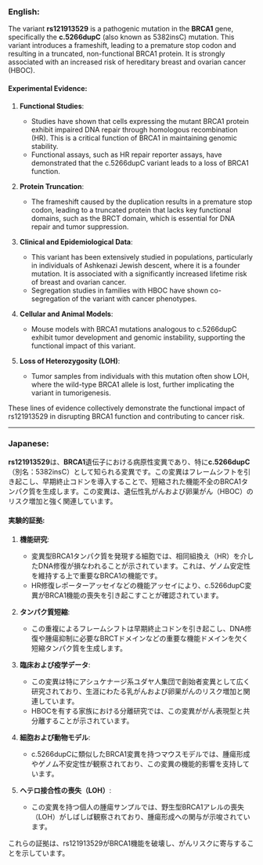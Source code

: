 ### English:
The variant **rs121913529** is a pathogenic mutation in the **BRCA1** gene, specifically the **c.5266dupC** (also known as 5382insC) mutation. This variant introduces a frameshift, leading to a premature stop codon and resulting in a truncated, non-functional BRCA1 protein. It is strongly associated with an increased risk of hereditary breast and ovarian cancer (HBOC).

#### Experimental Evidence:
1. **Functional Studies**:
   - Studies have shown that cells expressing the mutant BRCA1 protein exhibit impaired DNA repair through homologous recombination (HR). This is a critical function of BRCA1 in maintaining genomic stability.
   - Functional assays, such as HR repair reporter assays, have demonstrated that the c.5266dupC variant leads to a loss of BRCA1 function.

2. **Protein Truncation**:
   - The frameshift caused by the duplication results in a premature stop codon, leading to a truncated protein that lacks key functional domains, such as the BRCT domain, which is essential for DNA repair and tumor suppression.

3. **Clinical and Epidemiological Data**:
   - This variant has been extensively studied in populations, particularly in individuals of Ashkenazi Jewish descent, where it is a founder mutation. It is associated with a significantly increased lifetime risk of breast and ovarian cancer.
   - Segregation studies in families with HBOC have shown co-segregation of the variant with cancer phenotypes.

4. **Cellular and Animal Models**:
   - Mouse models with BRCA1 mutations analogous to c.5266dupC exhibit tumor development and genomic instability, supporting the functional impact of this variant.

5. **Loss of Heterozygosity (LOH)**:
   - Tumor samples from individuals with this mutation often show LOH, where the wild-type BRCA1 allele is lost, further implicating the variant in tumorigenesis.

These lines of evidence collectively demonstrate the functional impact of rs121913529 in disrupting BRCA1 function and contributing to cancer risk.

---

### Japanese:
**rs121913529**は、**BRCA1**遺伝子における病原性変異であり、特に**c.5266dupC**（別名：5382insC）として知られる変異です。この変異はフレームシフトを引き起こし、早期終止コドンを導入することで、短縮された機能不全のBRCA1タンパク質を生成します。この変異は、遺伝性乳がんおよび卵巣がん（HBOC）のリスク増加と強く関連しています。

#### 実験的証拠:
1. **機能研究**:
   - 変異型BRCA1タンパク質を発現する細胞では、相同組換え（HR）を介したDNA修復が損なわれることが示されています。これは、ゲノム安定性を維持する上で重要なBRCA1の機能です。
   - HR修復レポーターアッセイなどの機能アッセイにより、c.5266dupC変異がBRCA1機能の喪失を引き起こすことが確認されています。

2. **タンパク質短縮**:
   - この重複によるフレームシフトは早期終止コドンを引き起こし、DNA修復や腫瘍抑制に必要なBRCTドメインなどの重要な機能ドメインを欠く短縮タンパク質を生成します。

3. **臨床および疫学データ**:
   - この変異は特にアシュケナージ系ユダヤ人集団で創始者変異として広く研究されており、生涯にわたる乳がんおよび卵巣がんのリスク増加と関連しています。
   - HBOCを有する家族における分離研究では、この変異ががん表現型と共分離することが示されています。

4. **細胞および動物モデル**:
   - c.5266dupCに類似したBRCA1変異を持つマウスモデルでは、腫瘍形成やゲノム不安定性が観察されており、この変異の機能的影響を支持しています。

5. **ヘテロ接合性の喪失（LOH）**:
   - この変異を持つ個人の腫瘍サンプルでは、野生型BRCA1アレルの喪失（LOH）がしばしば観察されており、腫瘍形成への関与が示唆されています。

これらの証拠は、rs121913529がBRCA1機能を破壊し、がんリスクに寄与することを示しています。